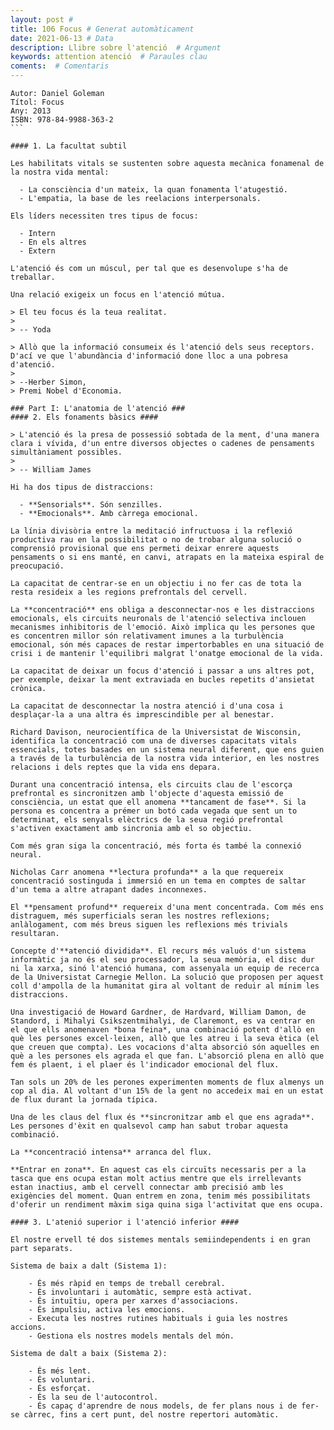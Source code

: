 ```yaml
---
layout: post # 
title: 106 Focus # Generat automàticament
date: 2021-06-13 # Data
description: Llibre sobre l'atenció  # Argument
keywords: attention atenció  # Paraules clau
coments:  # Comentaris
---
```


````code
Autor: Daniel Goleman
Títol: Focus
Any: 2013
ISBN: 978-84-9988-363-2
```

#### 1. La facultat subtil

Les habilitats vitals se sustenten sobre aquesta mecànica fonamenal de la nostra vida mental:

  - La consciència d'un mateix, la quan fonamenta l'atugestió.
  - L'empatia, la base de les reelacions interpersonals.

Els líders necessiten tres tipus de focus:

  - Intern
  - En els altres
  - Extern

L'atenció és com un múscul, per tal que es desenvolupe s'ha de treballar.

Una relació exigeix un focus en l'atenció mútua.

> El teu focus és la teua realitat.
>
> -- Yoda

> Allò que la informació consumeix és l'atenció dels seus receptors. D'ací ve que l'abundància d'informació done lloc a una pobresa d'atenció.
>
> --Herber Simon, 
> Premi Nobel d'Economia.

### Part I: L'anatomia de l'atenció ###
#### 2. Els fonaments bàsics ####

> L'atenció és la presa de possessió sobtada de la ment, d'una manera clara i vívida, d'un entre diversos objectes o cadenes de pensaments  simultàniament possibles.
>
> -- William James

Hi ha dos tipus de distraccions:

  - **Sensorials**. Són senzilles.
  - **Emocionals**. Amb càrrega emocional.
  
La línia divisòria entre la meditació infructuosa i la reflexió productiva rau en la possibilitat o no de trobar alguna solució o comprensió provisional que ens permeti deixar enrere aquests pensaments o si ens manté, en canvi, atrapats en la mateixa espiral de preocupació.

La capacitat de centrar-se en un objectiu i no fer cas de tota la resta resideix a les regions prefrontals del cervell.

La **concentració** ens obliga a desconnectar-nos e les distraccions emocionals, els circuits neuronals de l'atenció selectiva inclouen mecanismes inhibitoris de l'emoció. Això implica qu les persones que es concentren millor són relativament imunes a la turbulència emocional, són més capaces de restar impertorbables en una situació de crisi i de mantenir l'equilibri malgrat l'onatge emocional de la vida.

La capacitat de deixar un focus d'atenció i passar a uns altres pot, per exemple, deixar la ment extraviada en bucles repetits d'ansietat crònica.

La capacitat de desconnectar la nostra atenció i d'una cosa i desplaçar-la a una altra és imprescindible per al benestar.

Richard Davison, neurocientífica de la Universistat de Wisconsin, identifica la concentració com una de diverses capacitats vitals essencials, totes basades en un sistema neural diferent, que ens guien a través de la turbulència de la nostra vida interior, en les nostres relacions i dels reptes que la vida ens depara.

Durant una concentració intensa, els circuits clau de l'escorça prefrontal es sincronitzen amb l'objecte d'aquesta emissió de consciència, un estat que ell anomena **tancament de fase**. Si la persona es concentra a prémer un botó cada vegada que sent un to determinat, els senyals elèctrics de la seua regió prefrontal s'activen exactament amb sincronia amb el so objectiu.

Com més gran siga la concentració, més forta és també la connexió neural.

Nicholas Carr anomena **lectura profunda** a la que requereix concentració sostinguda i immersió en un tema en comptes de saltar d'un tema a altre atrapant dades inconnexes.

El **pensament profund** requereix d'una ment concentrada. Com més ens distraguem, més superficials seran les nostres reflexions; anlàlogament, com més breus siguen les reflexions més trivials resultaran.

Concepte d'**atenció dividida**. El recurs més valuós d'un sistema informàtic ja no és el seu processador, la seua memòria, el disc dur ni la xarxa, sinó l'atenció humana, com assenyala un equip de recerca de la Universistat Carnegie Mellon. La solució que proposen per aquest coll d'ampolla de la humanitat gira al voltant de reduir al mínim les distraccions.

Una investigació de Howard Gardner, de Hardvard, William Damon, de Standord, i Mihalyi Csikszentmihalyi, de Claremont, es va centrar en el que ells anomenaven *bona feina*, una combinació potent d'allò en què les persones excel·leixen, allò que les atreu i la seva ètica (el que creuen que compta). Les vocacions d'alta absorció són aquelles en què a les persones els agrada el que fan. L'absorció plena en allò que fem és plaent, i el plaer és l'indicador emocional del flux.

Tan sols un 20% de les perones experimenten moments de flux almenys un cop al dia. Al voltant d'un 15% de la gent no accedeix mai en un estat de flux durant la jornada típica.

Una de les claus del flux és **sincronitzar amb el que ens agrada**. Les persones d'èxit en qualsevol camp han sabut trobar aquesta combinació.

La **concentració intensa** arranca del flux.

**Entrar en zona**. En aquest cas els circuïts necessaris per a la tasca que ens ocupa estan molt actius mentre que els irrellevants estan inactius, amb el cervell connectar amb precisió amb les exigències del moment. Quan entrem en zona, tenim més possibilitats d'oferir un rendiment màxim siga quina siga l'activitat que ens ocupa.

#### 3. L'atenió superior i l'atenció inferior ####

El nostre ervell té dos sistemes mentals semiindependents i en gran part separats.

Sistema de baix a dalt (Sistema 1):

    - És més ràpid en temps de treball cerebral.
    - És involuntari i automàtic, sempre està activat.
    - És intuïtiu, opera per xarxes d'associacions.
    - És impulsiu, activa les emocions.
    - Executa les nostres rutines habituals i guia les nostres accions.
    - Gestiona els nostres models mentals del món.

Sistema de dalt a baix (Sistema 2):

    - És més lent.
    - És voluntari.
    - És esforçat.
    - És la seu de l'autocontrol.
    - És capaç d'aprendre de nous models, de fer plans nous i de fer-se càrrec, fins a cert punt, del nostre repertori automàtic.

